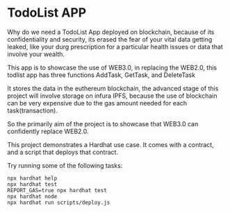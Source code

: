 # TodoList APP 

Why do we need a TodoList App deployed on blockchain, because of its confidentiality and security, its erased the fear of your vital data getting leaked, 
like your durg prescription for a particular health issues or data that involve your wealth.

This app is to showcase the use of WEB3.0, in replacing the WEB2.0, this todlist app has three functions 
AddTask,
GetTask, and 
DeleteTask

It stores the data in the euthereum blockchain, the advanced stage of this project will involve storage on infura IPFS, because the use of blockchain can be 
very expensive due to the gas amount needed for each task(transaction). 

So the primarily aim of the project is to showcase that WEB3.0 can confidently replace WEB2.0.


This project demonstrates a Hardhat use case. It comes with a contract, and a script that deploys that contract.

Try running some of the following tasks:

```shell
npx hardhat help
npx hardhat test
REPORT_GAS=true npx hardhat test
npx hardhat node
npx hardhat run scripts/deploy.js
```
